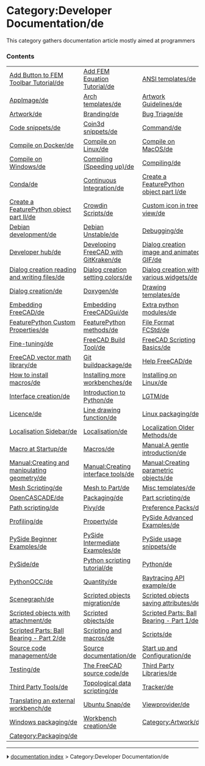 # Category:Developer Documentation/de
This category gathers documentation article mostly aimed at programmers

### Contents

|     |     |     |
| --- | --- | --- |
| [Add Button to FEM Toolbar Tutorial/de](Add_Button_to_FEM_Toolbar_Tutorial/de.md) | [Add FEM Equation Tutorial/de](Add_FEM_Equation_Tutorial/de.md) | [ANSI templates/de](ANSI_templates/de.md) |
| [AppImage/de](AppImage/de.md) | [Arch templates/de](Arch_templates/de.md) | [Artwork Guidelines/de](Artwork_Guidelines/de.md) |
| [Artwork/de](Artwork/de.md) | [Branding/de](Branding/de.md) | [Bug Triage/de](Bug_Triage/de.md) |
| [Code snippets/de](Code_snippets/de.md) | [Coin3d snippets/de](Coin3d_snippets/de.md) | [Command/de](Command/de.md) |
| [Compile on Docker/de](Compile_on_Docker/de.md) | [Compile on Linux/de](Compile_on_Linux/de.md) | [Compile on MacOS/de](Compile_on_MacOS/de.md) |
| [Compile on Windows/de](Compile_on_Windows/de.md) | [Compiling (Speeding up)/de](Compiling_(Speeding_up)/de.md) | [Compiling/de](Compiling/de.md) |
| [Conda/de](Conda/de.md) | [Continuous Integration/de](Continuous_Integration/de.md) | [Create a FeaturePython object part I/de](Create_a_FeaturePython_object_part_I/de.md) |
| [Create a FeaturePython object part II/de](Create_a_FeaturePython_object_part_II/de.md) | [Crowdin Scripts/de](Crowdin_Scripts/de.md) | [Custom icon in tree view/de](Custom_icon_in_tree_view/de.md) |
| [Debian development/de](Debian_development/de.md) | [Debian Unstable/de](Debian_Unstable/de.md) | [Debugging/de](Debugging/de.md) |
| [Developer hub/de](Developer_hub/de.md) | [Developing FreeCAD with GitKraken/de](Developing_FreeCAD_with_GitKraken/de.md) | [Dialog creation image and animated GIF/de](Dialog_creation_image_and_animated_GIF/de.md) |
| [Dialog creation reading and writing files/de](Dialog_creation_reading_and_writing_files/de.md) | [Dialog creation setting colors/de](Dialog_creation_setting_colors/de.md) | [Dialog creation with various widgets/de](Dialog_creation_with_various_widgets/de.md) |
| [Dialog creation/de](Dialog_creation/de.md) | [Doxygen/de](Doxygen/de.md) | [Drawing templates/de](Drawing_templates/de.md) |
| [Embedding FreeCAD/de](Embedding_FreeCAD/de.md) | [Embedding FreeCADGui/de](Embedding_FreeCADGui/de.md) | [Extra python modules/de](Extra_python_modules/de.md) |
| [FeaturePython Custom Properties/de](FeaturePython_Custom_Properties/de.md) | [FeaturePython methods/de](FeaturePython_methods/de.md) | [File Format FCStd/de](File_Format_FCStd/de.md) |
| [Fine-tuning/de](Fine-tuning/de.md) | [FreeCAD Build Tool/de](FreeCAD_Build_Tool/de.md) | [FreeCAD Scripting Basics/de](FreeCAD_Scripting_Basics/de.md) |
| [FreeCAD vector math library/de](FreeCAD_vector_math_library/de.md) | [Git buildpackage/de](Git_buildpackage/de.md) | [Help FreeCAD/de](Help_FreeCAD/de.md) |
| [How to install macros/de](How_to_install_macros/de.md) | [Installing more workbenches/de](Installing_more_workbenches/de.md) | [Installing on Linux/de](Installing_on_Linux/de.md) |
| [Interface creation/de](Interface_creation/de.md) | [Introduction to Python/de](Introduction_to_Python/de.md) | [LGTM/de](LGTM/de.md) |
| [Licence/de](Licence/de.md) | [Line drawing function/de](Line_drawing_function/de.md) | [Linux packaging/de](Linux_packaging/de.md) |
| [Localisation Sidebar/de](Localisation_Sidebar/de.md) | [Localisation/de](Localisation/de.md) | [Localization Older Methods/de](Localization_Older_Methods/de.md) |
| [Macro at Startup/de](Macro_at_Startup/de.md) | [Macros/de](Macros/de.md) | [Manual:A gentle introduction/de](Manual_A_gentle_introduction/de.md) |
| [Manual:Creating and manipulating geometry/de](Manual_Creating_and_manipulating_geometry/de.md) | [Manual:Creating interface tools/de](Manual_Creating_interface_tools/de.md) | [Manual:Creating parametric objects/de](Manual_Creating_parametric_objects/de.md) |
| [Mesh Scripting/de](Mesh_Scripting/de.md) | [Mesh to Part/de](Mesh_to_Part/de.md) | [Misc templates/de](Misc_templates/de.md) |
| [OpenCASCADE/de](OpenCASCADE/de.md) | [Packaging/de](Packaging/de.md) | [Part scripting/de](Part_scripting/de.md) |
| [Path scripting/de](Path_scripting/de.md) | [Pivy/de](Pivy/de.md) | [Preference Packs/de](Preference_Packs/de.md) |
| [Profiling/de](Profiling/de.md) | [Property/de](Property/de.md) | [PySide Advanced Examples/de](PySide_Advanced_Examples/de.md) |
| [PySide Beginner Examples/de](PySide_Beginner_Examples/de.md) | [PySide Intermediate Examples/de](PySide_Intermediate_Examples/de.md) | [PySide usage snippets/de](PySide_usage_snippets/de.md) |
| [PySide/de](PySide/de.md) | [Python scripting tutorial/de](Python_scripting_tutorial/de.md) | [Python/de](Python/de.md) |
| [PythonOCC/de](PythonOCC/de.md) | [Quantity/de](Quantity/de.md) | [Raytracing API example/de](Raytracing_API_example/de.md) |
| [Scenegraph/de](Scenegraph/de.md) | [Scripted objects migration/de](Scripted_objects_migration/de.md) | [Scripted objects saving attributes/de](Scripted_objects_saving_attributes/de.md) |
| [Scripted objects with attachment/de](Scripted_objects_with_attachment/de.md) | [Scripted objects/de](Scripted_objects/de.md) | [Scripted Parts: Ball Bearing - Part 1/de](Scripted_Parts__Ball_Bearing_-_Part_1/de.md) |
| [Scripted Parts: Ball Bearing - Part 2/de](Scripted_Parts__Ball_Bearing_-_Part_2/de.md) | [Scripting and macros/de](Scripting_and_macros/de.md) | [Scripts/de](Scripts/de.md) |
| [Source code management/de](Source_code_management/de.md) | [Source documentation/de](Source_documentation/de.md) | [Start up and Configuration/de](Start_up_and_Configuration/de.md) |
| [Testing/de](Testing/de.md) | [The FreeCAD source code/de](The_FreeCAD_source_code/de.md) | [Third Party Libraries/de](Third_Party_Libraries/de.md) |
| [Third Party Tools/de](Third_Party_Tools/de.md) | [Topological data scripting/de](Topological_data_scripting/de.md) | [Tracker/de](Tracker/de.md) |
| [Translating an external workbench/de](Translating_an_external_workbench/de.md) | [Ubuntu Snap/de](Ubuntu_Snap/de.md) | [Viewprovider/de](Viewprovider/de.md) |
| [Windows packaging/de](Windows_packaging/de.md) | [Workbench creation/de](Workbench_creation/de.md) | [Category:Artwork/de](Category_Artwork/de.md) |
| [Category:Packaging/de](Category_Packaging/de.md) |



---
⏵ [documentation index](../README.md) > Category:Developer Documentation/de
